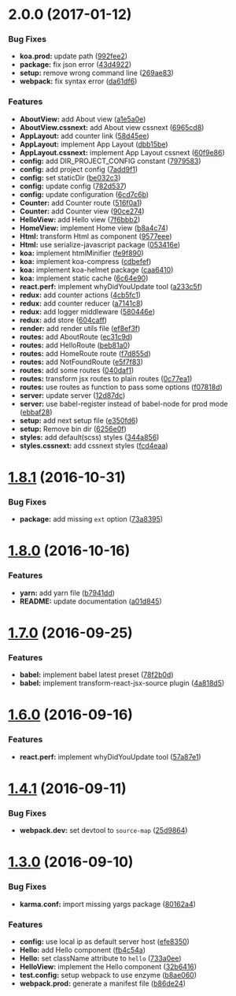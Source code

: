 <a name="2.0.0"></a>
# 2.0.0 (2017-01-12)


### Bug Fixes

* **koa.prod:** update path ([992fee2](https://github.com/kiki-le-singe/react-redux-universal-boilerplate-next/commit/992fee2))
* **package:** fix json error ([43d4922](https://github.com/kiki-le-singe/react-redux-universal-boilerplate-next/commit/43d4922))
* **setup:** remove wrong command line ([269ae83](https://github.com/kiki-le-singe/react-redux-universal-boilerplate-next/commit/269ae83))
* **webpack:** fix syntax error ([da61df6](https://github.com/kiki-le-singe/react-redux-universal-boilerplate-next/commit/da61df6))


### Features

* **AboutView:** add About view ([a1e5a0e](https://github.com/kiki-le-singe/react-redux-universal-boilerplate-next/commit/a1e5a0e))
* **AboutView.cssnext:** add About view cssnext ([6965cd8](https://github.com/kiki-le-singe/react-redux-universal-boilerplate-next/commit/6965cd8))
* **AppLayout:** add counter link ([58d45ee](https://github.com/kiki-le-singe/react-redux-universal-boilerplate-next/commit/58d45ee))
* **AppLayout:** implement App Layout ([dbb15be](https://github.com/kiki-le-singe/react-redux-universal-boilerplate-next/commit/dbb15be))
* **AppLayout.cssnext:** implement App Layout cssnext ([60f9e86](https://github.com/kiki-le-singe/react-redux-universal-boilerplate-next/commit/60f9e86))
* **config:** add DIR_PROJECT_CONFIG constant ([7979583](https://github.com/kiki-le-singe/react-redux-universal-boilerplate-next/commit/7979583))
* **config:** add project config ([7add9f1](https://github.com/kiki-le-singe/react-redux-universal-boilerplate-next/commit/7add9f1))
* **config:** set staticDir ([be032c3](https://github.com/kiki-le-singe/react-redux-universal-boilerplate-next/commit/be032c3))
* **config:** update config ([782d537](https://github.com/kiki-le-singe/react-redux-universal-boilerplate-next/commit/782d537))
* **config:** update configuration ([6cd7c6b](https://github.com/kiki-le-singe/react-redux-universal-boilerplate-next/commit/6cd7c6b))
* **Counter:** add Counter route ([516f0a1](https://github.com/kiki-le-singe/react-redux-universal-boilerplate-next/commit/516f0a1))
* **Counter:** add Counter view ([90ce274](https://github.com/kiki-le-singe/react-redux-universal-boilerplate-next/commit/90ce274))
* **HelloView:** add Hello view ([7f6bbb2](https://github.com/kiki-le-singe/react-redux-universal-boilerplate-next/commit/7f6bbb2))
* **HomeView:** implement Home view ([b8a4c74](https://github.com/kiki-le-singe/react-redux-universal-boilerplate-next/commit/b8a4c74))
* **Html:** transform Html as component ([9577eee](https://github.com/kiki-le-singe/react-redux-universal-boilerplate-next/commit/9577eee))
* **Html:** use serialize-javascript package ([053416e](https://github.com/kiki-le-singe/react-redux-universal-boilerplate-next/commit/053416e))
* **koa:** implement htmlMinifier ([fe9f890](https://github.com/kiki-le-singe/react-redux-universal-boilerplate-next/commit/fe9f890))
* **koa:** implement koa-compress ([cdbefef](https://github.com/kiki-le-singe/react-redux-universal-boilerplate-next/commit/cdbefef))
* **koa:** implement koa-helmet package ([caa6410](https://github.com/kiki-le-singe/react-redux-universal-boilerplate-next/commit/caa6410))
* **koa:** implement static cache ([6c64e90](https://github.com/kiki-le-singe/react-redux-universal-boilerplate-next/commit/6c64e90))
* **react.perf:** implement whyDidYouUpdate tool ([a233c5f](https://github.com/kiki-le-singe/react-redux-universal-boilerplate-next/commit/a233c5f))
* **redux:** add counter actions ([4cb5fc1](https://github.com/kiki-le-singe/react-redux-universal-boilerplate-next/commit/4cb5fc1))
* **redux:** add counter reducer ([a7141c8](https://github.com/kiki-le-singe/react-redux-universal-boilerplate-next/commit/a7141c8))
* **redux:** add logger middleware ([580446e](https://github.com/kiki-le-singe/react-redux-universal-boilerplate-next/commit/580446e))
* **redux:** add store ([604caff](https://github.com/kiki-le-singe/react-redux-universal-boilerplate-next/commit/604caff))
* **render:** add render utils file ([ef8ef3f](https://github.com/kiki-le-singe/react-redux-universal-boilerplate-next/commit/ef8ef3f))
* **routes:** add AboutRoute ([ec31c9d](https://github.com/kiki-le-singe/react-redux-universal-boilerplate-next/commit/ec31c9d))
* **routes:** add HelloRoute ([beb81a0](https://github.com/kiki-le-singe/react-redux-universal-boilerplate-next/commit/beb81a0))
* **routes:** add HomeRoute route ([f7d855d](https://github.com/kiki-le-singe/react-redux-universal-boilerplate-next/commit/f7d855d))
* **routes:** add NotFoundRoute ([e5f7f83](https://github.com/kiki-le-singe/react-redux-universal-boilerplate-next/commit/e5f7f83))
* **routes:** add some routes ([040daf1](https://github.com/kiki-le-singe/react-redux-universal-boilerplate-next/commit/040daf1))
* **routes:** transform jsx routes to plain routes ([0c77ea1](https://github.com/kiki-le-singe/react-redux-universal-boilerplate-next/commit/0c77ea1))
* **routes:** use routes as function to pass some options ([f07818d](https://github.com/kiki-le-singe/react-redux-universal-boilerplate-next/commit/f07818d))
* **server:** update server ([12d87dc](https://github.com/kiki-le-singe/react-redux-universal-boilerplate-next/commit/12d87dc))
* **server:** use babel-register instead of babel-node for prod mode ([ebbaf28](https://github.com/kiki-le-singe/react-redux-universal-boilerplate-next/commit/ebbaf28))
* **setup:** add next setup file ([e350fd6](https://github.com/kiki-le-singe/react-redux-universal-boilerplate-next/commit/e350fd6))
* **setup:** Remove bin dir ([6256e0f](https://github.com/kiki-le-singe/react-redux-universal-boilerplate-next/commit/6256e0f))
* **styles:** add default(scss) styles ([344a856](https://github.com/kiki-le-singe/react-redux-universal-boilerplate-next/commit/344a856))
* **styles.cssnext:** add cssnext styles ([fcd4eaa](https://github.com/kiki-le-singe/react-redux-universal-boilerplate-next/commit/fcd4eaa))



<a name="1.8.1"></a>
# [1.8.1](https://github.com/kiki-le-singe/react-redux-universal-boilerplate/compare/v1.8.0...v1.8.1) (2016-10-31)


### Bug Fixes

* **package:** add missing `ext` option ([73a8395](https://github.com/kiki-le-singe/react-redux-universal-boilerplate/commit/73a83954902a0d0bff73d7306f27166e53f7ddff))


<a name="1.8.0"></a>
# [1.8.0](https://github.com/kiki-le-singe/react-redux-universal-boilerplate/compare/v1.7.0...v1.8.0) (2016-10-16)


### Features

* **yarn:** add yarn file ([b7941dd](https://github.com/kiki-le-singe/react-redux-universal-boilerplate/commit/b7941dd))
* **README:** update documentation ([a01d845](https://github.com/kiki-le-singe/react-redux-universal-boilerplate/commit/a01d845))



<a name="1.7.0"></a>
# [1.7.0](https://github.com/kiki-le-singe/react-redux-universal-boilerplate/compare/v1.6.0...v1.7.0) (2016-09-25)


### Features

* **babel:** implement babel latest preset ([78f2b0d](https://github.com/kiki-le-singe/react-redux-universal-boilerplate/commit/78f2b0d))
* **babel:** implement transform-react-jsx-source plugin ([4a818d5](https://github.com/kiki-le-singe/react-redux-universal-boilerplate/commit/4a818d5))



<a name="1.6.0"></a>
# [1.6.0](https://github.com/kiki-le-singe/react-redux-universal-boilerplate/compare/v1.4.1...v1.6.0) (2016-09-16)


### Features

* **react.perf:** implement whyDidYouUpdate tool ([57a87e1](https://github.com/kiki-le-singe/react-redux-universal-boilerplate/commit/57a87e1))



<a name="1.4.1"></a>
# [1.4.1](https://github.com/kiki-le-singe/react-redux-universal-boilerplate/compare/v1.4.0...v1.4.1) (2016-09-11)


### Bug Fixes

* **webpack.dev:** set devtool to `source-map` ([25d9864](https://github.com/kiki-le-singe/react-redux-universal-boilerplate/commit/25d9864ec794b5002272c0b3eb702923eb877aeb))



<a name="1.3.0"></a>
# [1.3.0](https://github.com/kiki-le-singe/react-redux-universal-boilerplate/compare/v1.0.10...v1.3.0) (2016-09-10)


### Bug Fixes

* **karma.conf:** import missing yargs package ([80162a4](https://github.com/kiki-le-singe/react-redux-universal-boilerplate/commit/80162a4))

### Features

* **config:** use local ip as default server host ([efe8350](https://github.com/kiki-le-singe/react-redux-universal-boilerplate/commit/efe8350))
* **Hello:** add Hello component ([fb4c54a](https://github.com/kiki-le-singe/react-redux-universal-boilerplate/commit/fb4c54a))
* **Hello:** set className attribute to `hello` ([733a0ee](https://github.com/kiki-le-singe/react-redux-universal-boilerplate/commit/733a0ee))
* **HelloView:** implement the Hello component ([32b6416](https://github.com/kiki-le-singe/react-redux-universal-boilerplate/commit/32b6416))
* **test.config:** setup webpack to use enzyme ([b8ae060](https://github.com/kiki-le-singe/react-redux-universal-boilerplate/commit/b8ae060))
* **webpack.prod:** generate a manifest file ([b86de24](https://github.com/kiki-le-singe/react-redux-universal-boilerplate/commit/b86de24))
